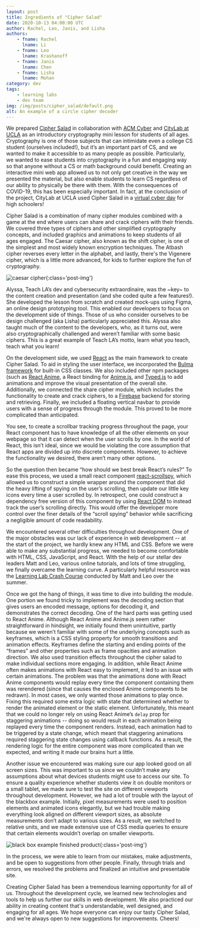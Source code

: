 ```yaml
---
layout: post
title: Ingredients of "Cipher Salad"
date: 2020-10-13 04:00:00 UTC
author: Rachel, Leo, Janis, and Lisha
authors:
    - fname: Rachel
      lname: Li
    - fname: Leo
      lname: Krashanoff
    - fname: Janis
      lname: Chen
    - fname: Lisha
      lname: Mohan
category: dev
tags:
    - learning labs
    - dev team
img: /img/posts/cipher_salad/default.png
alt: An example of a circle cipher decoder
---
```


We prepared [Cipher Salad](https://ciphersalad.uclaacm.com/) in collaboration with [ACM Cyber](https://acmcyber.com/) and [CityLab at UCLA](https://www.facebook.com/citylabatucla/) as an introductory cryptography mini lesson for students of all ages. Cryptography is one of those subjects that can intimidate even a college CS student (ourselves included!), but it’s an important part of CS, and we wanted to make it accessible to as many people as possible. Particularly, we wanted to ease students into cryptography in a fun and engaging way so that anyone without a CS or math background could benefit. Creating an interactive mini web app allowed us to not only get creative in the way we presented the material, but also enable students to learn CS regardless of our ability to physically be there with them. With the consequences of COVID-19, this has been especially important. In fact, at the conclusion of the project, CityLab at UCLA used Cipher Salad in a [virtual cyber day](https://teachla.uclaacm.com/citylab-cyber) for high schoolers!

Cipher Salad is a combination of many cipher modules combined with a game at the end where users can share and crack ciphers with their friends. We covered three types of ciphers and other simplified cryptography concepts, and included graphics and animations to keep students of all ages engaged. The Caesar cipher, also known as the shift cipher, is one of the simplest and most widely known encryption techniques. The Atbash cipher reverses every letter in the alphabet, and lastly, there's the Vigenere cipher, which is a little more advanced, for kids to further explore the fun of cryptography.

![caesar cipher]({{site.baseurl}}/img/posts/cipher_salad/caesar-cipher.png){:class='post-img'}

Alyssa, Teach LA’s dev and cybersecurity extraordinaire, was the ~key~ to the content creation and presentation (and she coded quite a few features!). She developed the lesson from scratch and created mock-ups using Figma, an online design prototyping tool. This enabled our developers to focus on the development side of things. Those of us who consider ourselves to be design challenged (aka Lisha) particularly appreciated this. Alyssa also taught much of the content to the developers, who, as it turns out, were also cryptographically challenged and weren’t familiar with some basic ciphers. This is a great example of Teach LA’s motto, learn what you teach, teach what you learn!

On the development side, we used [React](https://reactjs.org/) as the main framework to create Cipher Salad. To aid in styling the user interface, we incorporated the [Bulma framework](https://bulma.io/) for built-in CSS classes. We also included other npm packages (such as [React Anime](https://alain.xyz/libraries/react-anime), a React binding for [Anime.js](https://animejs.com/), and [Typed.js](https://github.com/mattboldt/typed.js/) to add animations and improve the visual presentation of the overall site. Additionally, we connected the share cipher module, which includes the functionality to create and crack ciphers, to a [Firebase](https://firebase.google.com/) backend for storing and retrieving. Finally, we included a floating vertical navbar to provide users with a sense of progress through the module. This proved to be more complicated than anticipated.

You see, to create a scrollbar tracking progress throughout the page, your React component has to have knowledge of all the other elements on your webpage so that it can detect when the user scrolls by one. In the world of React, this isn’t ideal, since we would be violating the core assumption that React apps are divided up into discrete components. However, to achieve the functionality we desired, there aren’t many other options.

So the question then became “how should we best break React’s rules?” To ease this process, we used a small react component [react-scrollspy](https://www.npmjs.com/package/react-scrollspy), which allowed us to construct a simple wrapper around the component that did the heavy lifting of spying on the user’s scrolling, then update our little key icons every time a user scrolled by. In retrospect, one could construct a dependency free version of this component by using [React DOM](https://reactjs.org/docs/react-dom.html) to instead track the user’s scrolling directly. This would offer the developer more control over the finer details of the “scroll spying” behavior while sacrificing a negligible amount of code readability.

We encountered several other difficulties throughout development. One of the major obstacles was our lack of experience in web development -- at the start of the project, we hardly knew any HTML and CSS. Before we were able to make any substantial progress, we needed to become comfortable with HTML, CSS, JavaScript, and React. With the help of our stellar dev leaders Matt and Leo, various online tutorials, and lots of time struggling, we finally overcame the learning curve. A particularly helpful resource was the [Learning Lab Crash Course](https://github.com/uclaacm/learning-lab-crash-course-su20) conducted by Matt and Leo over the summer.

Once we got the hang of things, it was time to dive into building the module. One portion we found tricky to implement was the decoding section that gives users an encoded message, options for decoding it, and demonstrates the correct decoding. One of the hard parts was getting used to React Anime. Although React Anime and Anime.js seem rather straightforward in hindsight, we initially found them unintuitive, partly because we weren’t familiar with some of the underlying concepts such as keyframes, which is a CSS styling property for smooth transitions and animation effects. Keyframes define the starting and ending points of the “frames” and other properties such as frame opacities and animation direction. We also used transition effects throughout the cipher salad to make individual sections more engaging. In addition, while React Anime often makes animations with React easy to implement, it led to an issue with certain animations. The problem was that the animations done with React Anime components would replay every time the component containing them was rerendered (since that causes the enclosed Anime components to be redrawn). In most cases, we only wanted those animations to play once. Fixing this required some extra logic with state that determined whether to render the animated element or the static element. Unfortunately, this meant that we could no longer rely on using React Anime’s `delay` prop for staggering animations -- doing so would result in each animation being replayed every time the component renders. Instead, each animation had to be triggered by a state change, which meant that staggering animations required staggering state changes using callback functions. As a result, the rendering logic for the entire component was more complicated than we expected, and writing it made our brains hurt a little.

Another issue we encountered was making sure our app looked good on all screen sizes. This was important to us since we couldn’t make any assumptions about what devices students might use to access our site. To ensure a quality experience whether students view it on double monitors or a small tablet, we made sure to test the site on different viewports throughout development. However, we had a lot of trouble with the layout of the blackbox example. Initially, pixel measurements were used to position elements and animated icons elegantly, but we had trouble making everything look aligned on different viewport sizes, as absolute measurements don’t adapt to various sizes. As a result, we switched to relative units, and we made extensive use of CSS media queries to ensure that certain elements wouldn’t overlap on smaller viewports. 

![black box example finished product]({{site.baseurl}}/img/posts/cipher_salad/black-box.gif){:class='post-img'}

In the process, we were able to learn from our mistakes, make adjustments, and be open to suggestions from other people. Finally, through trials and errors, we resolved the problems and finalized an intuitive and presentable site.

Creating Cipher Salad has been a tremendous learning opportunity for all of us. Throughout the development cycle, we learned new technologies and tools to help us further our skills in web development. We also practiced our ability in creating content that's understandable, well designed, and engaging for all ages. We hope everyone can enjoy our tasty Cipher Salad, and we're always open to new suggestions for improvements. Cheers!
